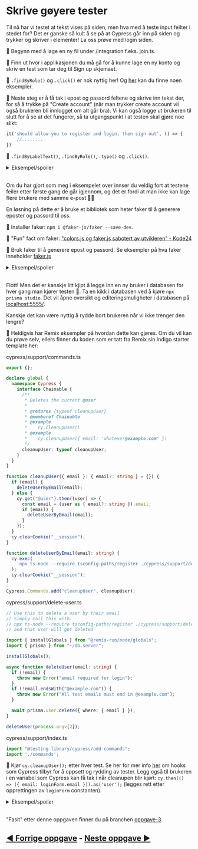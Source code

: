 # Skrive gøyere tester

Til nå har vi testet at tekst vises på siden, men hva med å teste input feilter i stedet for? Det er ganske så kult å se på at Cypress går inn på siden og trykker og skriver i elementer! La oss prøve med login siden. 

📖 Begynn med å lage en ny fil under /integration f.eks. join.ts. 

📖 Finn ut hvor i applikasjonen du må gå for å kunne lage en ny konto og skriv en test som tar deg til Sign up skjemaet. 

🦒 `.findByRole()` og `.click()` er nok nyttig her! Og [her](https://testing-library.com/docs/cypress-testing-library/intro/#examples) kan du finne noen eksempler. 

📖 Neste steg er å få tak i epost og passord feltene og skrive inn tekst der, for så å trykke på "Create account" (når man trykker create account vil også brukeren bli innlogget om alt går bra). Vi kan også logge ut brukeren til slutt for å se at det fungerer, så ta utgangspunkt i at testen skal gjøre noe slikt: 

```ts
it('should allow you to register and login, then sign out', () => {
    //........
})
```

🦒 `.findByLabelText()`, `.findByRole()`, `.type()` og `.click()`. 

<details>
    <summary>
    Eksempel/spoiler
    </summary>
    <pre>
    it('should allow you to register and login, then sign out', () => {
        const loginForm = {
            email: 'me@example.com',
            password: '123mememepassword!!!'
        }
        cy.findByRole('link', { name: /Login/i }).click();
        cy.findByRole('link', { name: /Sign up/i }).click();
        cy.findByRole('textbox', { name: /email/i }).type(loginForm.email);
        cy.findByLabelText(/password/i).type(loginForm.password);
        cy.findByRole('button', { name: /create account/i }).click();
        cy.findByRole('button', { name: /logout/i }).click();
    })
    </pre>
</details>
</br>

Om du har gjort som meg i eksempelet over innser du veldig fort at testene feiler etter første gang de går igjennom, og det er fordi at man ikke kan lage flere brukere med samme e-post 🤦‍♂️

En løsning på dette er å bruke et bibliotek som heter faker til å generere eposter og passord til oss. 

📖 Installer faker: `npm i @faker-js/faker --save-dev`. 

🦒 "Fun" fact om faker: ["colors.js og faker.js sabotert av utvikleren" - Kode24](https://www.kode24.no/artikkel/colorsjs-og-fakerjs-sabotert-av-utvikleren/75102531)

📖 Bruk faker til å generere epost og passord. Se eksempler på hva faker inneholder [faker.js](https://fakerjs.dev/guide/#overview)

<details>
    <summary>
    Eksempel/spoiler
    </summary>
    <pre>
    const loginForm = {
        email: `${faker.internet.userName()}@example.com`,
        password: faker.internet.password(),
    };
    </pre>
</details>
</br>

Flott! Men det er kanskje litt kjipt å legge inn en ny bruker i databasen for hver gang man kjører testen 🙈. Ta en kikk i databasen ved å kjøre `npx prisma studio`. Det vil åpne oversikt og editeringsmuligheter i databasen på [localhost:5555/](http://localhost:5555/).

Kanskje det kan være nyttig å rydde bort brukeren når vi ikke trenger den lengre?

📖 Heldigvis har Remix eksempler på hvordan dette kan gjøres. Om du vil kan du prøve selv, ellers finner du koden som er tatt fra Remix sin Indigo starter template her:

cypress/support/commands.ts

```ts
export {};

declare global {
  namespace Cypress {
    interface Chainable {
      /**
       * Deletes the current @user
       *
       * @returns {typeof cleanupUser}
       * @memberof Chainable
       * @example
       *    cy.cleanupUser()
       * @example
       *    cy.cleanupUser({ email: 'whatever@example.com' })
       */
      cleanupUser: typeof cleanupUser;
    }
  }
}

function cleanupUser({ email }: { email?: string } = {}) {
  if (email) {
    deleteUserByEmail(email);
  } else {
    cy.get("@user").then((user) => {
      const email = (user as { email?: string }).email;
      if (email) {
        deleteUserByEmail(email);
      }
    });
  }
  cy.clearCookie("__session");
}

function deleteUserByEmail(email: string) {
  cy.exec(
    `npx ts-node --require tsconfig-paths/register ./cypress/support/delete-user.ts "${email}"`
  );
  cy.clearCookie("__session");
}

Cypress.Commands.add("cleanupUser", cleanupUser);
```

cypress/support/delete-user.ts
```ts
// Use this to delete a user by their email
// Simply call this with:
// npx ts-node --require tsconfig-paths/register ./cypress/support/delete-user.ts username@example.com
// and that user will get deleted

import { installGlobals } from "@remix-run/node/globals";
import { prisma } from "~/db.server";

installGlobals();

async function deleteUser(email: string) {
  if (!email) {
    throw new Error("email required for login");
  }
  if (!email.endsWith("@example.com")) {
    throw new Error("All test emails must end in @example.com");
  }

  await prisma.user.delete({ where: { email } });
}

deleteUser(process.argv[2]);
```

cypress/support/index.ts
```ts
import "@testing-library/cypress/add-commands";
import './commands';
```

📖 Kjør `cy.cleanupUser();` etter hver test. Se her for mer info [her](https://docs.cypress.io/guides/core-concepts/writing-and-organizing-tests#Hooks) om hooks som Cypress tilbyr for å oppsett og rydding av tester. Legg også til brukeren i en variabel som Cypress kan få tak i når cleanupen blir kjørt: `cy.then(() => ({ email: loginForm.email })).as('user');` (legges rett etter opprettingen av `loginForm` constanten). 

<details>
    <summary>
    Eksempel/spoiler
    </summary>
    <pre>
    import faker from '@faker-js/faker';
    describe('join test', () => {
      beforeEach(() => {
          cy.visit('/');
      });
      afterEach(() => {
          cy.cleanupUser();
      });
      it('should allow you to register and login, then sign out', () => {
          const loginForm = {
              email: `${faker.internet.userName()}@example.com`,
              password: faker.internet.password(),
          };
          cy.then(() => ({ email: loginForm.email })).as('user');
          cy.findByRole('link', { name: /Login/i }).click();
          cy.findByRole('link', { name: /Sign up/i }).click();
          cy.findByRole('textbox', { name: /email/i }).type(loginForm.email);
          cy.findByLabelText(/password/i).type(loginForm.password);
          cy.findByRole('button', { name: /create account/i }).click();
          cy.findByRole('button', { name: /logout/i }).click();
      });
  });
    </pre>
</details>
</br>

"Fasit" etter denne oppgaven finner du på branchen [oppgave-3](https://github.com/GryNagel/cypress-workshop/tree/oppgave-3). 

## [◀️ Forrige oppgave](oppgave2.md) - [Neste oppgave ▶️](oppgave4.md)